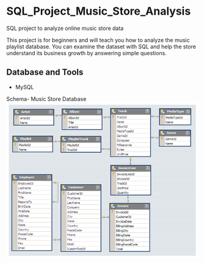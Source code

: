 # SQL_Project_Music_Store_Analysis
SQL project to analyze online music store data

This project is for beginners and will teach you how to analyze the music playlist database. You can examine the dataset with SQL and help the store understand its business growth by answering simple questions.

## Database and Tools
* MySQL

Schema- Music Store Database  
![MusicDatabaseSchema](https://github.com/Rudra-Patel-2906/MusicStoreAnalysis/blob/main/MusicDatabaseSchema.png)

